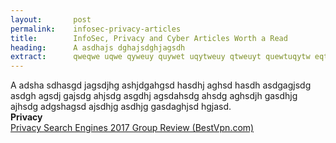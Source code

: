```yaml
---
layout:       post
permalink:    infosec-privacy-articles
title:        InfoSec, Privacy and Cyber Articles Worth a Read
heading:      A asdhajs dghajsdghjagsdh
extract:      qweqwe uqwe qyweuy quywet uqytweuy qtweuyt quewtuqytw eqtweuy tquywetuyqwt euytqwe tqwuyet qtweuy tquywet qtweuyq tweuy tquywet uqe a g ahdgshjasgdjh agsjdhg.
---
```

A adsha sdhasgd jagsdjhg ashjdgahgsd hasdhj aghsd hasdh asdgagjsdg asdgh agsdj gajsdg ahjsdg asgdhj agsdahsdg ahsdg aghsdjh gasdhjg ajhsdg adgshagsd ajsdhjg asdhjg gasdaghjsd hgjasd.<br>
**Privacy**<br>
[Privacy Search Engines 2017 Group Review (BestVpn.com)](https://www.bestvpn.com/privacy-search-engines/)